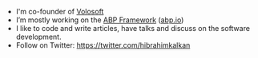 - I'm co-founder of [Volosoft](https://volosoft.com/)
- I’m mostly working on the [ABP Framework](https://github.com/abpframework/abp) ([abp.io](https://abp.io))
- I like to code and write articles, have talks and discuss on the software development.
- Follow on Twitter: https://twitter.com/hibrahimkalkan
